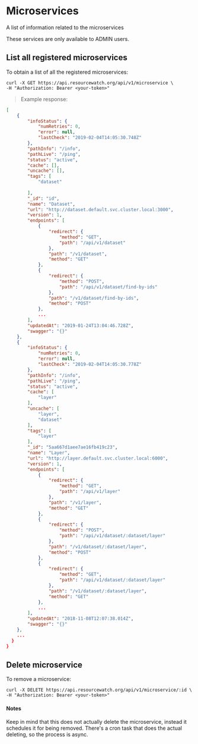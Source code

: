 # Microservices

A list of information related to the microservices

<aside class="notice">
    These services are only available to ADMIN users.
</aside>

## List all registered microservices

To obtain a list of all the registered microservices:

```shell
curl -X GET https://api.resourcewatch.org/api/v1/microservice \
-H "Authorization: Bearer <your-token>"
```

> Example response:

```json
[
    {
        "infoStatus": {
            "numRetries": 0,
            "error": null,
            "lastCheck": "2019-02-04T14:05:30.748Z"
        },
        "pathInfo": "/info",
        "pathLive": "/ping",
        "status": "active",
        "cache": [],
        "uncache": [],
        "tags": [
            "dataset"
          
        ],
        "_id": "id",
        "name": "Dataset",
        "url": "http://dataset.default.svc.cluster.local:3000",
        "version": 1,
        "endpoints": [
            {
                "redirect": {
                    "method": "GET",
                    "path": "/api/v1/dataset"
                },
                "path": "/v1/dataset",
                "method": "GET"
            },
            {
                "redirect": {
                    "method": "POST",
                    "path": "/api/v1/dataset/find-by-ids"
                },
                "path": "/v1/dataset/find-by-ids",
                "method": "POST"
            },
            ...
        ],
        "updatedAt": "2019-01-24T13:04:46.728Z",
        "swagger": "{}"
    },
    {
        "infoStatus": {
            "numRetries": 0,
            "error": null,
            "lastCheck": "2019-02-04T14:05:30.778Z"
        },
        "pathInfo": "/info",
        "pathLive": "/ping",
        "status": "active",
        "cache": [
            "layer"
        ],
        "uncache": [
            "layer",
            "dataset"
        ],
        "tags": [
            "layer"
        ],
        "_id": "5aa667d1aee7ae16fb419c23",
        "name": "Layer",
        "url": "http://layer.default.svc.cluster.local:6000",
        "version": 1,
        "endpoints": [
            {
                "redirect": {
                    "method": "GET",
                    "path": "/api/v1/layer"
                },
                "path": "/v1/layer",
                "method": "GET"
            },
            {
                "redirect": {
                    "method": "POST",
                    "path": "/api/v1/dataset/:dataset/layer"
                },
                "path": "/v1/dataset/:dataset/layer",
                "method": "POST"
            },
            {
                "redirect": {
                    "method": "GET",
                    "path": "/api/v1/dataset/:dataset/layer"
                },
                "path": "/v1/dataset/:dataset/layer",
                "method": "GET"
            },
            ...
        ],
        "updatedAt": "2018-11-08T12:07:38.014Z",
        "swagger": "{}"
    },
    ...
  }
}
```

## Delete microservice

To remove a microservice:

```shell
curl -X DELETE https://api.resourcewatch.org/api/v1/microservice/:id \
-H "Authorization: Bearer <your-token>"
```

#### Notes

Keep in mind that this does not actually delete the microservice, instead it schedules it for being removed. 
There's a cron task that does the actual deleting, so the process is async.